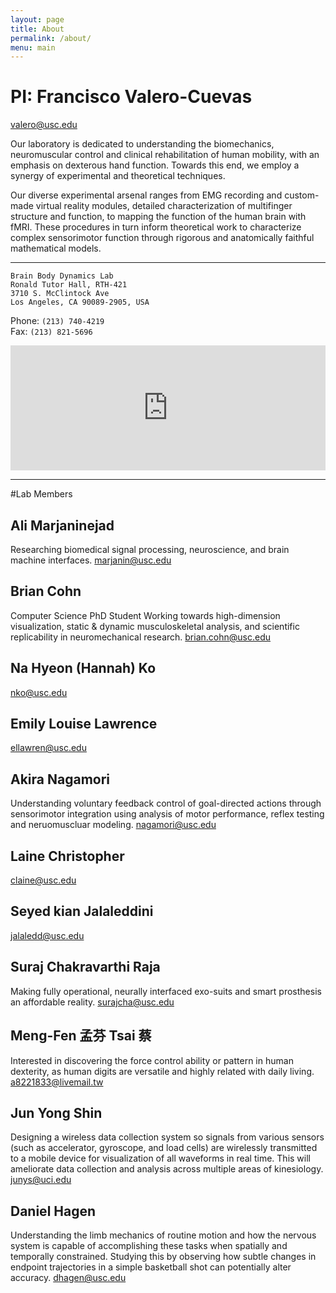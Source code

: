 ```yaml
---
layout: page
title: About
permalink: /about/
menu: main
---
```


# PI: Francisco Valero-Cuevas
valero@usc.edu


Our laboratory is dedicated to understanding the biomechanics, neuromuscular control and clinical rehabilitation of human mobility, with an emphasis on dexterous hand function. Towards this end, we employ a synergy of experimental and theoretical techniques.

Our diverse experimental arsenal ranges from EMG recording and custom-made virtual reality modules, detailed characterization of multifinger structure and function, to mapping the function of the human brain with fMRI. These procedures in turn inform theoretical work to characterize complex sensorimotor function through rigorous and anatomically faithful mathematical models.

-------------------------------------------
```
Brain Body Dynamics Lab  
Ronald Tutor Hall, RTH-421  
3710 S. McClintock Ave  
Los Angeles, CA 90089-2905, USA 
```

Phone: `(213) 740-4219`  
Fax: `(213) 821-5696` 

<iframe src="https://www.google.com/maps/embed?pb=!1m18!1m12!1m3!1d3306.924975500565!2d-118.29214788478588!3d34.02013668061464!2m3!1f0!2f0!3f0!3m2!1i1024!2i768!4f13.1!3m3!1m2!1s0x80c2c7fc9ad4d9bd%3A0x7f0dfd17fcb6ec29!2s3710+McClintock+Ave%2C+Los+Angeles%2C+CA+90089!5e0!3m2!1sen!2sus!4v1453572044486" width="100%" height="200" frameborder="0" style="border:0" allowfullscreen></iframe>


-------------------------------------------

#Lab Members

## Ali Marjaninejad 
Researching biomedical signal processing, neuroscience, and brain machine interfaces.
marjanin@usc.edu

## Brian Cohn
Computer Science PhD Student
Working towards high-dimension visualization, static & dynamic musculoskeletal analysis, and scientific replicability in neuromechanical research.
brian.cohn@usc.edu

## Na Hyeon (Hannah) Ko 
nko@usc.edu

## Emily Louise Lawrence 
ellawren@usc.edu

## Akira Nagamori 
Understanding voluntary feedback control of goal-directed actions through sensorimotor integration using analysis of motor performance, reflex testing and neruomuscluar modeling. 
nagamori@usc.edu

## Laine Christopher 
claine@usc.edu

## Seyed kian Jalaleddini 
jalaledd@usc.edu

## Suraj Chakravarthi Raja 
Making fully operational, neurally interfaced exo-suits and smart prosthesis an affordable reality.
surajcha@usc.edu

## Meng-Fen 孟芬 Tsai 蔡 
Interested in discovering the force control ability or pattern in human dexterity, as human digits are versatile and highly related with daily living.
a8221833@livemail.tw

## Jun Yong Shin 
Designing a wireless data collection system so signals from various sensors (such as accelerator, gyroscope, and load cells) are wirelessly transmitted to a mobile device for visualization of all waveforms in real time. This will ameliorate data collection and analysis across multiple areas of kinesiology.
junys@uci.edu

## Daniel Hagen 
Understanding the limb mechanics of routine motion and how the nervous system is capable of accomplishing these tasks when spatially and temporally constrained. Studying this by observing how subtle changes in endpoint trajectories in a simple basketball shot can potentially alter accuracy.
dhagen@usc.edu
